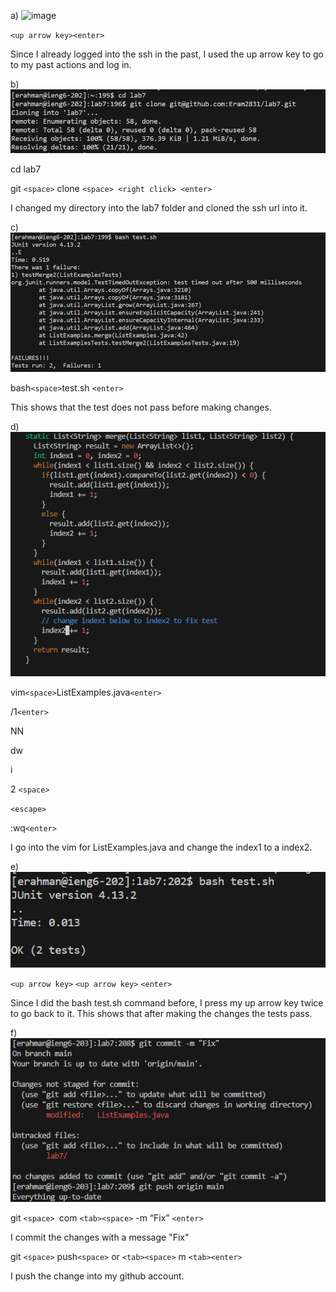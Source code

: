 a) ![image](https://github.com/Eram2831/cse15l-lab-reports/assets/156246166/3c574dcc-628b-42e4-8925-80d586b06892)



`<up arrow key><enter>`

Since I already logged into the ssh in the past, I used the up arrow key to go to my past actions and log in. 


b) ![Image](vim2.png)


 cd <space> lab7<enter>

 
git `<space>` clone `<space> <right click> <enter>`


I changed my directory into the lab7 folder and cloned the ssh url into it.


c) ![Image](vim4.png)


bash`<space>`test.sh `<enter>`


This shows that the test does not pass before making changes. 


d) ![Image](vim5.png)


vim`<space>`ListExamples.java`<enter>`


/1`<enter>`


NN


dw


i


2 `<space>`


`<escape>`


:wq`<enter>`


I go into the vim for ListExamples.java and change the index1 to a index2. 
 


e) ![Image](vim6.png)


`<up arrow key>` `<up arrow key>` `<enter>`


Since I did the bash test.sh command before, I press my up arrow key twice to go back to it. This shows that after making the changes the tests pass. 

f) ![Image](vim7.png)


git `<space> `com `<tab><space>` -m “Fix” `<enter>`


I commit the changes with a message "Fix"


git `<space>` push`<space>` or `<tab><space>` m `<tab><enter>`


I push the change into my github account.
